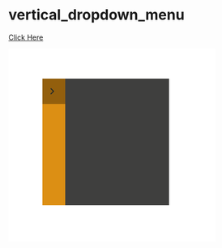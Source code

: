 # vertical_dropdown_menu

[Click Here](https://yusufgozukara.github.io/vertical_dropdown_menu/)

![](intro.gif)
